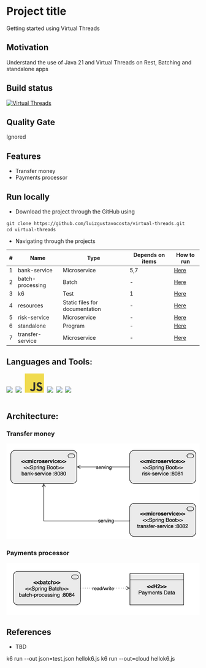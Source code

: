# Project title
Getting started using Virtual Threads

## Motivation
Understand the use of Java 21 and Virtual Threads on Rest, Batching and standalone apps

## Build status
[![Virtual Threads](https://github.com/luizgustavocosta/virtual-threads/actions/workflows/maven.yml/badge.svg?event=branch_protection_rule)](https://github.com/luizgustavocosta/virtual-threads/actions/workflows/maven.yml)

## Quality Gate
Ignored

## Features
- Transfer money
- Payments processor

## Run locally
- Download the project through the GitHub using
 ```shell
 git clone https://github.com/luizgustavocosta/virtual-threads.git
 cd virtual-threads 
 ```
- Navigating through the projects

| # | Name             | Type                           | Depends on items | How to run                         |
|---|------------------|--------------------------------|------------------|------------------------------------|
| 1 | bank-service     | Microservice                   | 5,7              | [Here](bank-service/README.md)     |
| 2 | batch-processing | Batch                          | -                | [Here](bank-service/README.md)     |
| 3 | k6               | Test                           | 1                | [Here](bank-service/README.md)     |
| 4 | resources        | Static files for documentation | -                | [Here](bank-service/README.md)     |
| 5 | risk-service     | Microservice                   | -                | [Here](bank-service/README.md)     |
| 6 | standalone       | Program                        | -                | [Here](standalone/README.md)       |
| 7 | transfer-service | Microservice                   | -                | [Here](transfer-service/README.md) |

## Languages and Tools:
<div>
  <img width=50px src="https://upload.wikimedia.org/wikipedia/commons/4/41/Duke_Wave.png">&nbsp;
  <img width=50px src="https://upload.wikimedia.org/wikipedia/commons/9/9c/IntelliJ_IDEA_Icon.svg">&nbsp;
  <img width=50px src="https://raw.githubusercontent.com/github/explore/80688e429a7d4ef2fca1e82350fe8e3517d3494d/topics/javascript/javascript.png">&nbsp;
  <img width=50px src="https://upload.wikimedia.org/wikipedia/commons/e/ef/K6-logo.svg">&nbsp;
  <img width=150px src="https://upload.wikimedia.org/wikipedia/commons/4/44/Spring_Framework_Logo_2018.svg">&nbsp;
  <img width=150px src="https://upload.wikimedia.org/wikipedia/commons/5/52/Apache_Maven_logo.svg">&nbsp;
</div>
</br>

## Architecture:

### Transfer money
![img.png](resources/imgs/bank-transfer.png)

### Payments processor
![img.png](resources/imgs/payments-processor.png)

## References
* TBD


k6 run --out json=test.json hellok6.js
k6 run --out=cloud hellok6.js

